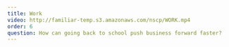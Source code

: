 ```yaml
---
title: Work
video: http://familiar-temp.s3.amazonaws.com/nscp/WORK.mp4
order: 6
question: How can going back to school push business forward faster?
---
```


